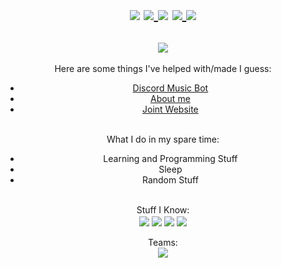 <div align="center">
  <h1 align="center">
    <img src="https://img.shields.io/badge/status-dead-red" align="center">
    <a href="https://twitter.com/xbeaxzz">
      <img src="https://img.shields.io/badge/Twitter-@Cleaver-red?style=flat-square&logo=twitter" align="center">
    </a>
    <img src="https://img.shields.io/badge/Discord-Cleaver%230002-red?style=flat-square&logo=discord" align="center">
    <a href="https://open.spotify.com/user/y8eqqtn9ekg2qrfmz1cjimu6h">
      <img src="https://img.shields.io/badge/Spotify-Cleaver-red?style=flat-square&logo=spotify" align="center">
    </a>
    <a href="https://cleaver.social">
      <img src="https://img.shields.io/static/v1?label=Cleaver&message=cleaver.social&color=red&style=flat-square&logo=bandcamp" align="center">
    </a>
  </h1>
  
</div>

<h2 align="center">
  <img src="https://github-readme-stats.vercel.app/api?username=Cleaver01&show_icons=true&theme=radical" align="center"> 
</h2>

<div align="center">
    Here are some things I've helped with/made I guess:
    <ul>
      <li><a href="https://weavrbot.xyz">Discord Music Bot</a></li>
      <li><a href="https://cleaver.social/">About me</a></li>
      <li><a href="https://eboy.academy/">Joint Website</a></li>
    </ul>
    <br>
</div>

<div align="center">
    What I do in my spare time:
    <ul>
      <li>Learning and Programming Stuff</li>
      <li>Sleep</li>
      <li>Random Stuff</li>
    </ul>
    <br>
</div>

<div align="center">
  Stuff I Know: <br>
  <img src="https://img.shields.io/badge/HTML5-red?style=flat-square&logo=html" align="center">
  <img src="https://img.shields.io/badge/JavaScript-red?style=flat-square&logo=javascript" align="center">
  <img src="https://img.shields.io/badge/C%23-red?style=flat-square&logo=c%20sharp" align="center">
  <img src="https://img.shields.io/badge/Node-red?style=flat-square&logo=node.js" align="center">

</div>
<br>
<div align="center">
  Teams: <br>
  <img src="https://img.shields.io/badge/cleaver.social-red?style=flat-square" align="center">
</div>
